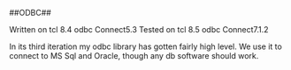 ##ODBC##

Written on tcl 8.4 odbc Connect5.3
Tested on tcl 8.5 odbc Connect7.1.2

In its third iteration my odbc library has gotten fairly high level. 
We use it to connect to MS Sql and Oracle, though any db software should work.
